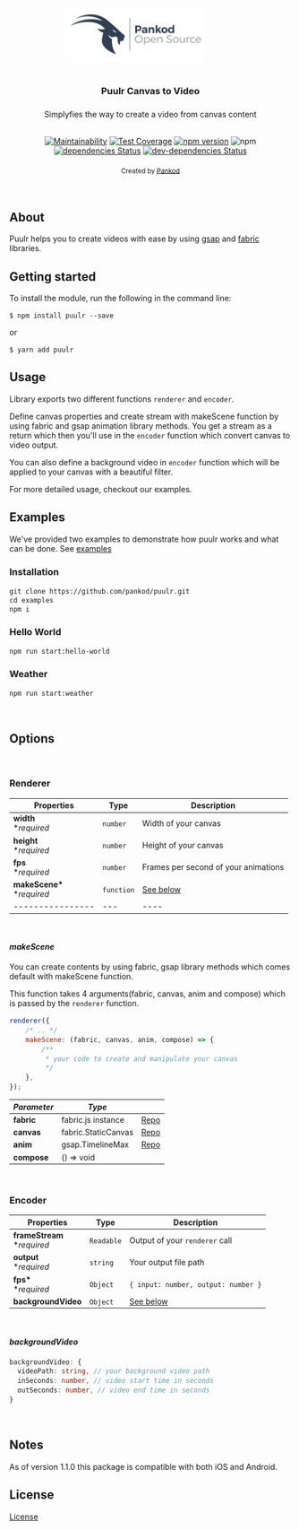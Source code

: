 <div align="center">
 <img src="media/pankod.png" width="250">
  &nbsp;&nbsp;&nbsp;&nbsp;&nbsp;&nbsp;&nbsp;&nbsp;&nbsp;&nbsp;&nbsp;&nbsp;
</div>

<br/>
<div align="center"> <h3><b>Puulr Canvas to Video</b><h3> </div>

<div align="center"> Simplyfies the way to create a video from canvas content </div>
<br/>
<div align="center">

[![Maintainability](https://api.codeclimate.com/v1/badges/e298d0770a36e222a6b3/maintainability)](https://api.codeclimate.com/v1/badges/e298d0770a36e222a6b3/maintainability)
[![Test Coverage](https://api.codeclimate.com/v1/badges/e298d0770a36e222a6b3/test_coverage)](https://codeclimate.com/github/pankod/puulr/test_coverage)
[![npm version](https://img.shields.io/npm/v/@pankod/puulr.svg)](https://www.npmjs.com/package/@pankod/puulr)
![npm](https://img.shields.io/npm/dw/@pankod/puulr)
[![dependencies Status](https://david-dm.org/pankod/puulr/status.svg)](https://david-dm.org/pankod/puulr)
[![dev-dependencies Status](https://david-dm.org/pankod/puulr/dev-status.svg)](https://david-dm.org/pankod/puulr?type=dev)

</div>
<div align="center">
  <sub>Created by <a href="https://www.pankod.com">Pankod</a></sub>
</div>
<br/>
<br/>

## About

Puulr helps you to create videos with ease by using [gsap](https://github.com/greensock/GSAP) and [fabric](https://github.com/fabricjs/fabric.js) libraries.

## Getting started

To install the module, run the following in the command line:

```
$ npm install puulr --save
```

or

```
$ yarn add puulr
```

## Usage

Library exports two different functions `renderer` and `encoder`.

Define canvas properties and create stream with makeScene function by using fabric and gsap animation library methods. You get a stream as a return which then you'll use in the `encoder` function which convert canvas to video output.

You can also define a background video in `encoder` function which will be applied to your canvas with a beautiful filter.

For more detailed usage, checkout our examples.

## Examples

We've provided two examples to demonstrate how puulr works and what can be done. See [examples](./examples)

### Installation

```
git clone https://github.com/pankod/puulr.git
cd examples
npm i
```

### Hello World

```
npm run start:hello-world
```

### Weather

```
npm run start:weather
```

<br/>

## Options

<br/>

### **Renderer**

| Properties                        | Type       | Description                          |
| --------------------------------- | ---------- | ------------------------------------ |
| **width** <br> \*_required_       | `number`   | Width of your canvas                 |
| **height** <br> \*_required_      | `number`   | Height of your canvas                |
| **fps** <br> \*_required_         | `number`   | Frames per second of your animations |
| **makeScene\*** <br> \*_required_ | `function` | [See below](#makeScene)              |
| ----------------                  | ---        | ----                                 |

<br/>

#### **_makeScene_**

You can create contents by using fabric, gsap library methods which comes default with makeScene function.

This function takes 4 arguments(fabric, canvas, anim and compose) which is passed by the `renderer` function.

```js
renderer({
    /* .. */
    makeScene: (fabric, canvas, anim, compose) => {
        /**
         * your code to create and manipulate your canvas
         */
    },
});
```

| _Parameter_ | _Type_              |                                               |
| ----------- | ------------------- | --------------------------------------------- |
| **fabric**  | fabric.js instance  | [Repo](https://github.com/fabricjs/fabric.js) |
| **canvas**  | fabric.StaticCanvas | [Repo](https://github.com/fabricjs/fabric.js) |
| **anim**    | gsap.TimelineMax    | [Repo](https://github.com/greensock/GSAP)     |
| **compose** | () => void          |

<br/>

### **Encoder**

| Properties                        | Type       | Description                         |
| --------------------------------- | ---------- | ----------------------------------- |
| **frameStream** <br> \*_required_ | `Readable` | Output of your `renderer` call      |
| **output** <br> \*_required_      | `string`   | Your output file path               |
| **fps\*** <br> \*_required_       | `Object`   | `{ input: number, output: number }` |
| **backgroundVideo**               | `Object`   | [See below](#backgroundVideo)       |

<br/>

#### **_backgroundVideo_**

```ts
backgroundVideo: {
  videoPath: string, // your background video path
  inSeconds: number, // video start time in seconds
  outSeconds: number, // video end time in seconds
}
```

<br/>

## Notes

As of version 1.1.0 this package is compatible with both iOS and Android.

## License

[License](./LICENSE)
